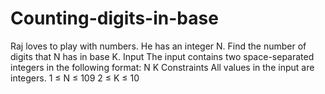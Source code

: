 # Counting-digits-in-base
Raj loves to play with numbers. He has an integer N. Find the number of digits that N has in base K. Input The input contains two space-separated integers in the following format: N K  Constraints All values in the input are integers. 1 ≤ N ≤ 109 2 ≤ K ≤ 10
